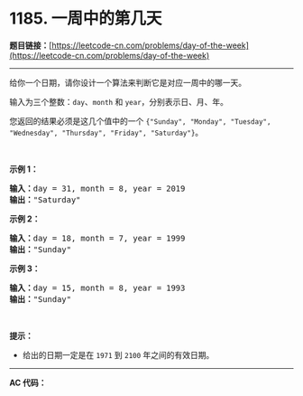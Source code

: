 # 1185. 一周中的第几天

**题目链接：**[https://leetcode-cn.com/problems/day-of-the-week](https://leetcode-cn.com/problems/day-of-the-week)

---

<div class="content__1Y2H">
 <div class="notranslate">
  <p>给你一个日期，请你设计一个算法来判断它是对应一周中的哪一天。</p> 
  <p>输入为三个整数：<code>day</code>、<code>month</code> 和&nbsp;<code>year</code>，分别表示日、月、年。</p> 
  <p>您返回的结果必须是这几个值中的一个&nbsp;<code>{"Sunday", "Monday", "Tuesday", "Wednesday", "Thursday", "Friday", "Saturday"}</code>。</p> 
  <p>&nbsp;</p> 
  <p><strong>示例 1：</strong></p> 
  <pre class="language-text"><strong>输入：</strong>day = 31, month = 8, year = 2019
<strong>输出：</strong>"Saturday"
</pre> 
  <p><strong>示例 2：</strong></p> 
  <pre class="language-text"><strong>输入：</strong>day = 18, month = 7, year = 1999
<strong>输出：</strong>"Sunday"
</pre> 
  <p><strong>示例 3：</strong></p> 
  <pre class="language-text"><strong>输入：</strong>day = 15, month = 8, year = 1993
<strong>输出：</strong>"Sunday"
</pre> 
  <p>&nbsp;</p> 
  <p><strong>提示：</strong></p> 
  <ul> 
   <li>给出的日期一定是在&nbsp;<code>1971</code> 到&nbsp;<code>2100</code>&nbsp;年之间的有效日期。</li> 
  </ul> 
 </div>
</div>

---

**AC 代码：**

```java

```